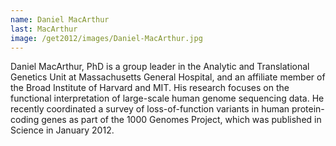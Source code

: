 ```yaml
---
name: Daniel MacArthur
last: MacArthur
image: /get2012/images/Daniel-MacArthur.jpg
---
```


Daniel MacArthur, PhD is a group leader in the Analytic and Translational Genetics Unit at Massachusetts General Hospital, and an affiliate member of the Broad Institute of Harvard and MIT. His research focuses on the functional interpretation of large-scale human genome sequencing data. He recently coordinated a survey of loss-of-function variants in human protein-coding genes as part of the 1000 Genomes Project, which was published in Science in January 2012.
